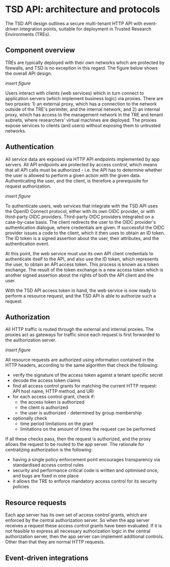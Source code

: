 
# TSD API: architecture and protocols

The TSD API design outlines a secure multi-tenant HTTP API with event-driven integration points, suitable for deployment in Trusted Research Environments (TREs).

## Component overview

TREs are typically deployed with their own networks which are protected by firewalls, and TSD is no exception in this regard. The figure below shows the overall API design.

_insert figure_

Users interact with clients (web services) which in turn connect to application servers (which implement business logic) via proxies. There are two proxies: 1) an external proxy, which has a connection to the network outside of the TRE's perimiter, and the internal network, and 2) an internal proxy, which has access to the management network in the TRE and tenant subnets, where researchers' virtual machines are deployed. The proxies expose services to clients (and users) without exposing them to untrusted networks.

## Authentication

All service data are exposed via HTTP API endpoints implemented by app servers. All API endpoints are protected by access control, which means that all API calls must be authorized - i.e. the API has to determine whether the user is allowed to perform a given action with the given data. Authenticating the user, and the client, is therefore a prerequisite for request authorization.

_insert figure_

To authenticate users, web services that integrate with the TSD API uses the OpenID Connect protocol, either with its own OIDC provider, or with third-party OIDC providers. Third-party OIDC providers integrated on a case-by-case basis. The client redirects the user to the OIDC provider's authentication dialogue, where credentials are given. If successful the OIDC provider issues a code to the client, which it then uses to obtain an ID token. The ID token is a signed assertion about the user, their attributes, and the authentication event.

At this point, the web service must use its own API client credentials to authenticate itself to the API, and also use the ID token, which represents the user, to obtain an API access token. This process is known as a token exchange. The result of the token exchange is a new access token which is another signed assertion about the rights of both the API client and the user.

With the TSD API access token in hand, the web service is now ready to perform a resource request, and the TSD API is able to authorize such a request.

## Authorization

All HTTP traffic is routed through the external and internal proxies. The proxies act as gateways for traffic since each request is first forwarded to the authorization server.

_insert figure_

All resource requests are authorized using information contained in the HTTP headers, according to the same algorithm that check the following:

* verify the signature of the access token against a tenant specific secret
* decode the access token claims
* find all access control grants for matching the current HTTP request: API host name, HTTP method, and URI
* for each access control grant, check if:
  * the access token is authorized
  * the client is authorized
  * the user is authorized - determined by group membership
* optionally check
  * time period limitations on the grant
  * limitations on the amount of times the request can be performed

If all these checks pass, then the request is authorized, and the proxy allows the request to be routed to the app server. The rationale for centralizing authorization is the following:

* having a single policy enforcement point encourages transparency via standardised access control rules
* security and performance critical code is written and optimised once, and bugs are fixed in one place
* it allows the TRE to enforce mandatory access control for its security policies

## Resource requests

Each app server has its own set of access control grants, which are enforced by the central authorization server. So when the app server receives a request these access control grants have been evaluated. If it is not feasible to express all necessary authorization logic in the central authorization server, then the app server can implement additional controls. Other than that they are normal HTTP requests.

## Event-driven integrations

